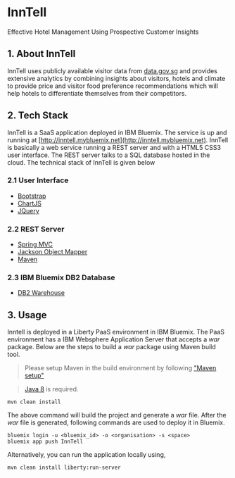 # InnTell
Effective Hotel Management Using Prospective Customer Insights

## 1. About InnTell
InnTell uses publicly available visitor data from [data.gov.sg](https://data.gov.sg/) and provides extensive analytics by combining insights about visitors, hotels and climate to provide price and visitor food preference recommendations which will help hotels to differentiate themselves from their competitors.

## 2. Tech Stack
InnTell is a SaaS application deployed in IBM Bluemix. The service is up and running at [http://inntell.mybluemix.net](http://inntell.mybluemix.net). InnTell is basically a web service running a REST server and with a HTML5 CSS3 user interface. The REST server talks to a SQL database hosted in the cloud. The technical stack of InnTell is given below

### 2.1 User Interface
- [Bootstrap](https://getbootstrap.com/)
- [ChartJS](https://www.chartjs.org/)
- [JQuery](https://jquery.com/)

### 2.2 REST Server
- [Spring MVC](https://spring.io/guides/gs/serving-web-content/)
- [Jackson Object Mapper](https://github.com/FasterXML/jackson)
- [Maven](https://maven.apache.org/)

### 2.3 IBM Bluemix DB2 Database
- [DB2 Warehouse](https://www.ibm.com/sg-en/marketplace/db2-warehouse)

## 3. Usage
Inntell is deployed in a Liberty PaaS environment in IBM Bluemix. The PaaS environment has a IBM Websphere Application Server that accepts a *war* package. Below are the steps to build a *war* package using Maven build tool.

> Please setup Maven in the build environment by following ["Maven setup"](https://maven.apache.org/install.html)

> [Java 8](http://www.oracle.com/technetwork/java/javase/downloads/jdk8-downloads-2133151.html) is required.

```
mvn clean install
```
The above command will build the project and generate a *war* file. After the *war* file is generated, following commands are used to deploy it in Bluemix.

```
bluemix login -u <bluemix_id> -o <organisation> -s <space>
bluemix app push InnTell
```
Alternatively, you can run the application locally using,
```
mvn clean install liberty:run-server
```
